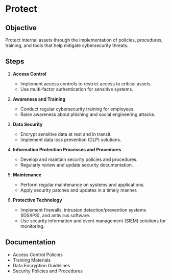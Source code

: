 # Protect

## Objective

Protect internal assets through the implementation of policies, procedures, training, and tools that help mitigate cybersecurity threats.

## Steps

1. **Access Control**
   - Implement access controls to restrict access to critical assets.
   - Use multi-factor authentication for sensitive systems.

2. **Awareness and Training**
   - Conduct regular cybersecurity training for employees.
   - Raise awareness about phishing and social engineering attacks.

3. **Data Security**
   - Encrypt sensitive data at rest and in transit.
   - Implement data loss prevention (DLP) solutions.

4. **Information Protection Processes and Procedures**
   - Develop and maintain security policies and procedures.
   - Regularly review and update security documentation.

5. **Maintenance**
   - Perform regular maintenance on systems and applications.
   - Apply security patches and updates in a timely manner.

6. **Protective Technology**
   - Implement firewalls, intrusion detection/prevention systems (IDS/IPS), and antivirus software.
   - Use security information and event management (SIEM) solutions for monitoring.

## Documentation

- Access Control Policies
- Training Materials
- Data Encryption Guidelines
- Security Policies and Procedures